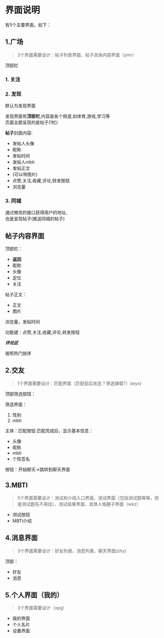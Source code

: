 # 界面说明

有5个主要界面，如下：

## 1.广场
>2个界面需要设计：帖子列表界面、帖子具体内容界面（ymr）

顶部栏
### 1. 关注
### 2. 发现
默认为发现界面

发现界面有**顶部栏**,内容是各个频道,如体育,游戏,学习等  
页面主题呈现的是帖子(1栏)

**帖子**封面内容:
- 发帖人头像
- 昵称
- 发帖时间
- 发帖人mbti
- 发帖正文
- (可以带图片)
- 点赞,关注,收藏,评论,转发按钮
- 浏览量

### 3. 同城
通过微信的接口获得用户的地址,  
也是呈现帖子(推送同城的帖子)  


## 帖子内容界面

顶部栏：
- **返回**
- 昵称
- 头像
- 定位
- 关注

帖子正文：
- 正文
- 图片

浏览量，发帖时间

功能键：点赞,关注,收藏,评论,转发按钮

***评论区***

按照热门排序

## 2.交友
>1个界面需要设计：匹配界面（匹配前后状态？筛选弹窗?）(wyx)

顶部筛选按钮：

筛选界面：

1. 性别
2. mbti

主体：匹配按钮
匹配完成后，显示基本信息：
- 头像
- 昵称
- mbti
- 个性签名

按钮：开始聊天->跳转到聊天界面

## 3.MBTI
>5个界面需要设计：测试和介绍入口界面、测试界面（包括测试题等等，但是测试题先不用找）、测试结果界面、具体人格圈子界面（wkz）

- 测试按钮
- MBTI介绍

## 4.消息界面
>3个界面需要设计：好友列表、消息列表、聊天界面(zhy)

顶部：
- 好友
- 消息

## 5.个人界面（我的）
>3个界面需要设计（xpg）

- 我的界面
- 个人名片
- 设置界面
